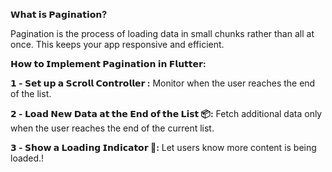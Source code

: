 **𝗪𝗵𝗮𝘁 𝗶𝘀 𝗣𝗮𝗴𝗶𝗻𝗮𝘁𝗶𝗼𝗻?**

Pagination is the process of loading data in small chunks rather than all at once. This keeps your app responsive and efficient.

**𝗛𝗼𝘄 𝘁𝗼 𝗜𝗺𝗽𝗹𝗲𝗺𝗲𝗻𝘁 𝗣𝗮𝗴𝗶𝗻𝗮𝘁𝗶𝗼𝗻 𝗶𝗻 𝗙𝗹𝘂𝘁𝘁𝗲𝗿:**


**𝟭 - 𝗦𝗲𝘁 𝘂𝗽 𝗮 𝗦𝗰𝗿𝗼𝗹𝗹 𝗖𝗼𝗻𝘁𝗿𝗼𝗹𝗹𝗲𝗿 :** Monitor when the user reaches the end of the list.

**𝟮 - 𝗟𝗼𝗮𝗱 𝗡𝗲𝘄 𝗗𝗮𝘁𝗮 𝗮𝘁 𝘁𝗵𝗲 𝗘𝗻𝗱 𝗼𝗳 𝘁𝗵𝗲 𝗟𝗶𝘀𝘁 📦:** Fetch additional data only when the user reaches the end of the current list.

**𝟯 - 𝗦𝗵𝗼𝘄 𝗮 𝗟𝗼𝗮𝗱𝗶𝗻𝗴 𝗜𝗻𝗱𝗶𝗰𝗮𝘁𝗼𝗿 🔄:** Let users know more content is being loaded.!


